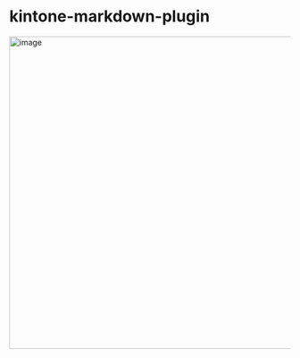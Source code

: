 # kintone-markdown-plugin

<img width="560" alt="image" src="https://github.com/user-attachments/assets/88c33c47-2d75-4f8e-9e60-33b3b26f3315" />
